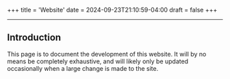 +++
title = 'Website'
date = 2024-09-23T21:10:59-04:00
draft = false
+++

---
## Introduction
This page is to document the development of this website. It will by no means be completely exhaustive, and will likely only be updated occasionally when a large change is made to the site.